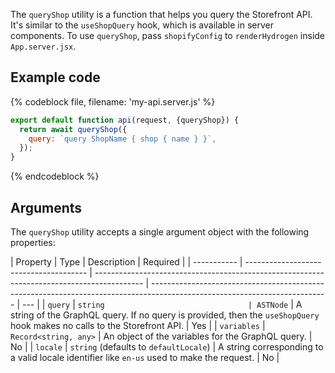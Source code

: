 <!-- This file is generated from source code in the Shopify/hydrogen repo. Edit the files in /packages/hydrogen/src/utilities/parseMetafieldValue and run 'yarn generate-docs' at the root of this repo. For more information, refer to https://github.com/Shopify/shopify-dev/blob/main/content/internal/operations/hydrogen-reference-docs.md. -->

The `queryShop` utility is a function that helps you query the Storefront API. It's similar to the `useShopQuery` hook, which is available in server components. To use `queryShop`, pass `shopifyConfig` to `renderHydrogen` inside `App.server.jsx`.

## Example code

{% codeblock file, filename: 'my-api.server.js' %}

```jsx
export default function api(request, {queryShop}) {
  return await queryShop({
    query: `query ShopName { shop { name } }`,
  });
}
```

{% endcodeblock %}

## Arguments

The `queryShop` utility accepts a single argument object with the following properties:

| Property    | Type                                   | Description                                                                                | Required                                                                                                                   |
| ----------- | -------------------------------------- | ------------------------------------------------------------------------------------------ | -------------------------------------------------------------------------------------------------------------------------- | --- |
| `query`     | `string                                | ASTNode`                                                                                   | A string of the GraphQL query. If no query is provided, then the `useShopQuery` hook makes no calls to the Storefront API. | Yes |
| `variables` | `Record<string, any>`                  | An object of the variables for the GraphQL query.                                          | No                                                                                                                         |
| `locale`    | `string` (defaults to `defaultLocale`) | A string corresponding to a valid locale identifier like `en-us` used to make the request. | No                                                                                                                         |
